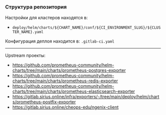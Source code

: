 ### Структура репозитория

Настройки для кластеров находятся в:

  - `deploy/helm/charts/${CHART_NAME}/conf/${CI_ENVIRONMENT_SLUG}/${CLUSTER_NAME}.yaml`

Конфигурация деплоя находится в: `.gitlab-ci.yaml`

---

Upstream проекты:

  - https://github.com/prometheus-community/helm-charts/tree/main/charts/prometheus-postgres-exporter
  - https://github.com/prometheus-community/helm-charts/tree/main/charts/prometheus-redis-exporter
  - https://github.com/prometheus-community/helm-charts/tree/main/charts/prometheus-elasticsearch-exporter
  - https://gitlab.sirius.online/infra/exporters/-/tree/main/deploy/helm/charts/prometheus-postfix-exporter
  - https://gitlab.sirius.online/cheops-edu/ngenix-client
